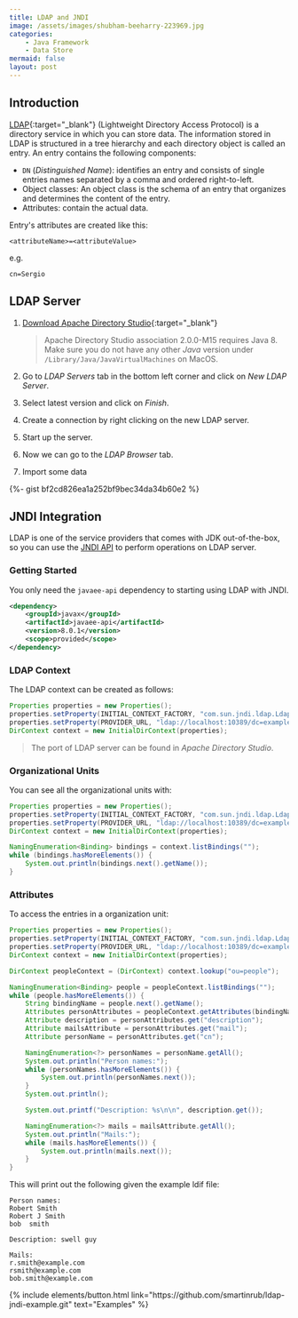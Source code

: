 ```yaml
---
title: LDAP and JNDI
image: /assets/images/shubham-beeharry-223969.jpg
categories:
    - Java Framework
    - Data Store
mermaid: false
layout: post
---
```


## Introduction

[LDAP](https://ldapwiki.com/wiki/LDAP){:target="_blank"} (Lightweight Directory Access Protocol) is a directory service in which you can store data. The information stored in LDAP is structured in a tree hierarchy and each directory object is called an entry. An entry contains the following components:

- `DN` (_Distinguished Name_): identifies an entry and consists of single entries names separated by a comma and ordered right-to-left.
- Object classes: An object class is the schema of an entry that organizes and determines the content of the entry.
- Attributes: contain the actual data.

Entry's attributes are created like this:

```
<attributeName>=<attributeValue>
```

e.g.

```
cn=Sergio
```

## LDAP Server

1. [Download Apache Directory Studio](http://directory.apache.org){:target="_blank"}

    >Apache Directory Studio association 2.0.0-M15 requires Java 8. Make sure you do not have any other _Java_ version under `/Library/Java/JavaVirtualMachines` on MacOS.

2. Go to _LDAP Servers_ tab in the bottom left corner and click on _New LDAP Server_.
3. Select latest version and click on _Finish_.
4. Create a connection by right clicking on the new LDAP server.
5. Start up the server.
6. Now we can go to the _LDAP Browser_ tab.
7. Import some data

{%- gist bf2cd826ea1a252bf9bec34da34b60e2 %}

## JNDI Integration

LDAP is one of the service providers that comes with JDK out-of-the-box, so you can use the [JNDI API](https://sergiomartinrubio.com/articles/jndi-overview) to perform operations on LDAP server.

### Getting Started

You only need the `javaee-api` dependency to starting using LDAP with JNDI.

```xml
<dependency>
    <groupId>javax</groupId>
    <artifactId>javaee-api</artifactId>
    <version>8.0.1</version>
    <scope>provided</scope>
</dependency>
```

### LDAP Context

The LDAP context can be created as follows:

```java
Properties properties = new Properties();
properties.setProperty(INITIAL_CONTEXT_FACTORY, "com.sun.jndi.ldap.LdapCtxFactory");
properties.setProperty(PROVIDER_URL, "ldap://localhost:10389/dc=example,dc=com");
DirContext context = new InitialDirContext(properties);
```

>The port of LDAP server can be found in _Apache Directory Studio_.

### Organizational Units

You can see all the organizational units with:

```java
Properties properties = new Properties();
properties.setProperty(INITIAL_CONTEXT_FACTORY, "com.sun.jndi.ldap.LdapCtxFactory");
properties.setProperty(PROVIDER_URL, "ldap://localhost:10389/dc=example,dc=com");
DirContext context = new InitialDirContext(properties);

NamingEnumeration<Binding> bindings = context.listBindings("");
while (bindings.hasMoreElements()) {
    System.out.println(bindings.next().getName());
}
```

### Attributes

To access the entries in a organization unit:

```java
Properties properties = new Properties();
properties.setProperty(INITIAL_CONTEXT_FACTORY, "com.sun.jndi.ldap.LdapCtxFactory");
properties.setProperty(PROVIDER_URL, "ldap://localhost:10389/dc=example,dc=com");
DirContext context = new InitialDirContext(properties);

DirContext peopleContext = (DirContext) context.lookup("ou=people");

NamingEnumeration<Binding> people = peopleContext.listBindings("");
while (people.hasMoreElements()) {
    String bindingName = people.next().getName();
    Attributes personAttributes = peopleContext.getAttributes(bindingName);
    Attribute description = personAttributes.get("description");
    Attribute mailsAttribute = personAttributes.get("mail");
    Attribute personName = personAttributes.get("cn");

    NamingEnumeration<?> personNames = personName.getAll();
    System.out.println("Person names:");
    while (personNames.hasMoreElements()) {
        System.out.println(personNames.next());
    }
    System.out.println();

    System.out.printf("Description: %s\n\n", description.get());

    NamingEnumeration<?> mails = mailsAttribute.getAll();
    System.out.println("Mails:");
    while (mails.hasMoreElements()) {
        System.out.println(mails.next());
    }
}
```

This will print out the following given the example ldif file:

```
Person names:
Robert Smith
Robert J Smith
bob  smith

Description: swell guy

Mails:
r.smith@example.com
rsmith@example.com
bob.smith@example.com
```

<p class="text-center">
{% include elements/button.html link="https://github.com/smartinrub/ldap-jndi-example.git" text="Examples" %}
</p>
